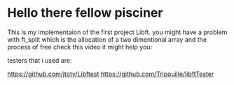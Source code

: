# Hello there fellow pisciner

This is my implementaion of the first project Libft.
you might have a problem with ft_split which is the allocation of a two dimentional array and the process of free
check this video it might help you:


testers that i used are:

https://github.com/jtoty/Libftest
https://github.com/Tripouille/libftTester

